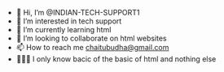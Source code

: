 - 👋 Hi, I’m @INDIAN-TECH-SUPPORT1
- 👀 I’m interested in tech support
- 🌱 I’m currently learning html
- 💞️ I’m looking to collaborate on html websites
- 📫 How to reach me chaitubudha@gmail.com
- 👨🏾‍💻 I only know bacic of the basic of html and nothing else
<!---
INDIAN-TECH-SUPPORT1/INDIAN-TECH-SUPPORT1 is a ✨ special ✨ repository because its `README.md` (this file) appears on your GitHub profile.
You can click the Preview link to take a look at your changes.
--->
